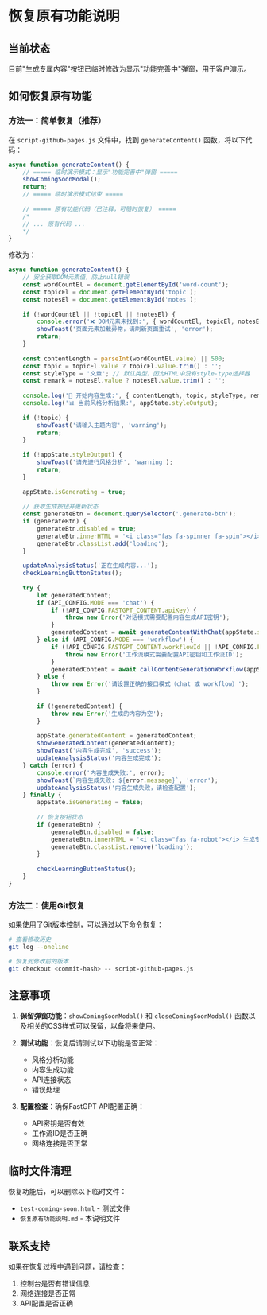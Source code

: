 # 恢复原有功能说明

## 当前状态
目前"生成专属内容"按钮已临时修改为显示"功能完善中"弹窗，用于客户演示。

## 如何恢复原有功能

### 方法一：简单恢复（推荐）
在 `script-github-pages.js` 文件中，找到 `generateContent()` 函数，将以下代码：

```javascript
async function generateContent() {
    // ===== 临时演示模式：显示"功能完善中"弹窗 =====
    showComingSoonModal();
    return;
    // ===== 临时演示模式结束 =====
    
    // ===== 原有功能代码（已注释，可随时恢复） =====
    /*
    // ... 原有代码 ...
    */
}
```

修改为：

```javascript
async function generateContent() {
    // 安全获取DOM元素值，防止null错误
    const wordCountEl = document.getElementById('word-count');
    const topicEl = document.getElementById('topic');
    const notesEl = document.getElementById('notes');
    
    if (!wordCountEl || !topicEl || !notesEl) {
        console.error('❌ DOM元素未找到:', { wordCountEl, topicEl, notesEl });
        showToast('页面元素加载异常，请刷新页面重试', 'error');
        return;
    }
    
    const contentLength = parseInt(wordCountEl.value) || 500;
    const topic = topicEl.value ? topicEl.value.trim() : '';
    const styleType = '文章'; // 默认类型，因为HTML中没有style-type选择器
    const remark = notesEl.value ? notesEl.value.trim() : '';
    
    console.log('🔄 开始内容生成:', { contentLength, topic, styleType, remark });
    console.log('📊 当前风格分析结果:', appState.styleOutput);
    
    if (!topic) {
        showToast('请输入主题内容', 'warning');
        return;
    }
    
    if (!appState.styleOutput) {
        showToast('请先进行风格分析', 'warning');
        return;
    }
    
    appState.isGenerating = true;
    
    // 获取生成按钮并更新状态
    const generateBtn = document.querySelector('.generate-btn');
    if (generateBtn) {
        generateBtn.disabled = true;
        generateBtn.innerHTML = '<i class="fas fa-spinner fa-spin"></i> 正在生成内容...';
        generateBtn.classList.add('loading');
    }
    
    updateAnalysisStatus('正在生成内容...');
    checkLearningButtonStatus();
    
    try {
        let generatedContent;
        if (API_CONFIG.MODE === 'chat') {
            if (!API_CONFIG.FASTGPT_CONTENT.apiKey) {
                throw new Error('对话模式需要配置内容生成API密钥');
            }
            generatedContent = await generateContentWithChat(appState.styleOutput, contentLength, topic, styleType, remark);
        } else if (API_CONFIG.MODE === 'workflow') {
            if (!API_CONFIG.FASTGPT_CONTENT.workflowId || !API_CONFIG.FASTGPT_CONTENT.apiKey) {
                throw new Error('工作流模式需要配置API密钥和工作流ID');
            }
            generatedContent = await callContentGenerationWorkflow(appState.styleOutput, contentLength, topic, styleType, remark);
        } else {
            throw new Error('请设置正确的接口模式（chat 或 workflow）');
        }
        
        if (!generatedContent) {
            throw new Error('生成的内容为空');
        }
        
        appState.generatedContent = generatedContent;
        showGeneratedContent(generatedContent);
        showToast('内容生成完成', 'success');
        updateAnalysisStatus('内容生成完成');
    } catch (error) {
        console.error('内容生成失败:', error);
        showToast(`内容生成失败: ${error.message}`, 'error');
        updateAnalysisStatus('内容生成失败，请检查配置');
    } finally {
        appState.isGenerating = false;
        
        // 恢复按钮状态
        if (generateBtn) {
            generateBtn.disabled = false;
            generateBtn.innerHTML = '<i class="fas fa-robot"></i> 生成专属内容';
            generateBtn.classList.remove('loading');
        }
        
        checkLearningButtonStatus();
    }
}
```

### 方法二：使用Git恢复
如果使用了Git版本控制，可以通过以下命令恢复：

```bash
# 查看修改历史
git log --oneline

# 恢复到修改前的版本
git checkout <commit-hash> -- script-github-pages.js
```

## 注意事项

1. **保留弹窗功能**：`showComingSoonModal()` 和 `closeComingSoonModal()` 函数以及相关的CSS样式可以保留，以备将来使用。

2. **测试功能**：恢复后请测试以下功能是否正常：
   - 风格分析功能
   - 内容生成功能
   - API连接状态
   - 错误处理

3. **配置检查**：确保FastGPT API配置正确：
   - API密钥是否有效
   - 工作流ID是否正确
   - 网络连接是否正常

## 临时文件清理
恢复功能后，可以删除以下临时文件：
- `test-coming-soon.html` - 测试文件
- `恢复原有功能说明.md` - 本说明文件

## 联系支持
如果在恢复过程中遇到问题，请检查：
1. 控制台是否有错误信息
2. 网络连接是否正常
3. API配置是否正确 